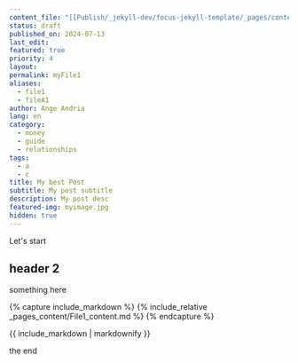 ```yaml
---
content_file: "[[Publish/_jekyll-dev/focus-jekyll-template/_pages/content/_pages_content/File1_content]]"
status: draft
published_on: 2024-07-13
last_edit: 
featured: true
priority: 4
layout: 
permalink: myFile1
aliases:
  - file1
  - fileA1
author: Ange Andria
lang: en
category:
  - money
  - guide
  - relationships
tags:
  - a
  - c
title: My best Post
subtitle: My post subtitle
description: My post desc
featured-img: myimage.jpg
hidden: true
---
```


Let's start

## header 2
something here


{% capture include_markdown %}
{% include_relative _pages_content/File1_content.md %}
{% endcapture %}

{{ include_markdown | markdownify }}

the end